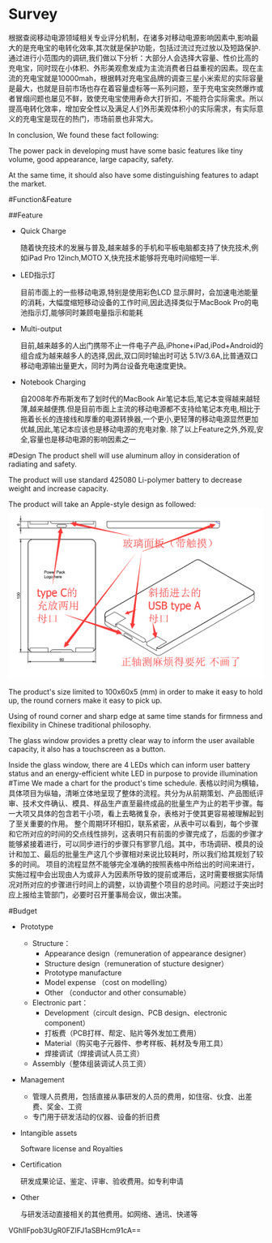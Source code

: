 # Survey
根据查阅移动电源领域相关专业评分机制，在诸多对移动电源影响因素中,影响最大的是充电宝的电转化效率,其次就是保护功能，包括过流过充过放以及短路保护.
通过进行小范围内的调研,我们做以下分析：大部分人会选择大容量、性价比高的充电宝，同时现在小体积、外形美观愈发成为主流消费者日益重视的因素。现在主流的充电宝就是10000mah，根据韩对充电宝品牌的调查三星小米索尼的实际容量是最大，也就是目前市场也存在着容量虚标等一系列问题，至于充电宝突然爆炸或者冒烟问题也屡见不鲜，致使充电宝使用寿命大打折扣，不能符合实际需求。所以提高电转化效率，增加安全性以及满足人们外形美观体积小的实际需求，有实际意义的充电宝是现在的热门，市场前景也非常大。

In conclusion, We found these fact following:

The power pack in developing must have some basic features like tiny volume, good appearance, large capacity, safety. 

At the same time, it should also have some distinguishing features to adapt the market.

#Function&Feature

##Feature
 - Quick Charge

    随着快充技术的发展与普及,越来越多的手机和平板电脑都支持了快充技术,例如iPad Pro 12inch,MOTO X,快充技术能够将充电时间缩短一半.
 - LED指示灯

    目前市面上的一些移动电源,特别是使用彩色LCD 显示屏时，会加速电池能量的消耗，大幅度缩短移动设备的工作时间,因此选择类似于MacBook Pro的电池指示灯,能够同时兼顾电量指示和能耗
 - Multi-output

    目前,越来越多的人出门携带不止一件电子产品,iPhone+iPad,iPod+Android的组合成为越来越多人的选择,因此,双口同时输出时可达 5.1V/3.6A<!-- almost impossible -->,比普通双口移动电源输出量更大，同时为两台设备充电速度更快。
 - Notebook Charging

    自2008年乔布斯发布了划时代的MacBook Air笔记本后,笔记本变得越来越轻薄,越来越便携.但是目前市面上主流的移动电源都不支持给笔记本充电,相比于拖着长长的连接线和厚重的电源转换器,一个更小,更轻薄的移动电源显然更加优越,因此,笔记本应该也是移动电源的充电对象.
   除了以上Feature之外,外观,安全,容量也是移动电源的影响因素之一

#Design
The product shell will use aluminum alloy in consideration of radiating and safety. 

The product will use standard 425080 Li-polymer battery to decrease weight and increase capacity.

The product will take an Apple-style design as followed:
![blueprint](https://raw.githubusercontent.com/dixyes/dixyes.github.io/master/design.png)

The product's size limited to 100x60x5 (mm) in order to make it easy to hold up, the round corners make it easy to pick up.

Using of round corner and sharp edge at same time stands for firmness and flexibility in Chinese traditional philosophy.

The glass window provides a pretty clear way to inform the user available capacity, it also has a touchscreen as a button.

Inside the glass window, there are 4 LEDs which can inform user battery status and an energy-efficient white LED in purpose to provide illumination
#Time
We made a chart for the product's time schedule. 
表格以时间为横轴，具体项目为纵轴，清晰立体地呈现了整体的流程。共分为从前期策划、产品图纸评审、技术文件确认、模具、样品生产直至最终成品的批量生产为止的若干步骤。每一大项又具体的包含若干小项，看上去略微复杂，表格对于使其更容易被理解起到了至关重要的作用。
整个周期环环相扣，联系紧密，从表中可以看到，每个步骤和它所对应的时间的交点线性排列，这表明只有前面的步骤完成了，后面的步骤才能够紧接着进行，可以同步进行的步骤只有寥寥几组。其中，市场调研、模具的设计和加工、最后的批量生产这几个步骤相对来说比较耗时，所以我们给其规划了较多的时间。
项目的流程显然不能够完全准确的按照表格中所给出的时间来进行，实施过程中会出现由人为或非人为因素所导致的提前或滞后，这时需要根据实际情况对所对应的步骤进行时间上的调整，以协调整个项目的总时间。问题过于突出时应上报给主管部门，必要时召开董事局会议，做出决策。
<!-- Chart here -->
#Budget
- Prototype
    - Structure：
        - Appearance design（remuneration of appearance designer）
        - Structure design（remuneration of stucture designer）
        - Prototype manufacture
        - Model expense （cost on modelling）
        - Other （conductor and other consumable）
    - Electronic part：
        - Development（circult design、PCB design、electronic component）
        - 打板费（PCB打样、帮定、贴片等外发加工费用）
        - Material（购买电子元器件、参考样板、耗材及专用工具）
        - 焊接调试（焊接调试人员工资）
    - Assembly（整体组装调试人员工资）
- Management
    - 管理人员费用，包括直接从事研发的人员的费用，如住宿、伙食、出差费、奖金、工资
    - 专门用于研发活动的仪器、设备的折旧费
- Intangible assets

    Software license and Royalties
- Certification

    研发成果论证、鉴定、评审、验收费用。如专利申请
- Other

    与研发活动直接相关的其他费用。如网络、通讯、快递等

VGhlIFpob3UgR0FZIFJ1aSBHcm91cA==
